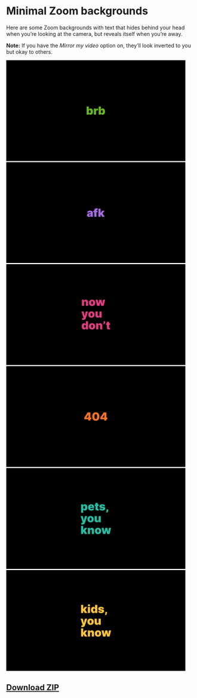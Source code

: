 # Minimal Zoom backgrounds

Here are some Zoom backgrounds with text that hides behind your head when you’re looking at the camera, but reveals itself when you’re away.

**Note:** If you have the _Mirror my video_ option on, they’ll look inverted to you but okay to others.

<img src="brb.png" alt="brb.png" width="480">
<img src="afk.png" alt="afk.png" width="480">
<img src="now-you-dont.png" alt="now-you-dont.png" width="480">
<img src="404.png" alt="404.png" width="480">
<img src="pets-you-know.png" alt="pets-you-know.png" width="480">
<img src="kids-you-know.png" alt="kids-you-know.png" width="480">

## [Download ZIP](https://github.com/dar5hak/minimal-zoom-backgrounds/archive/main.zip)
